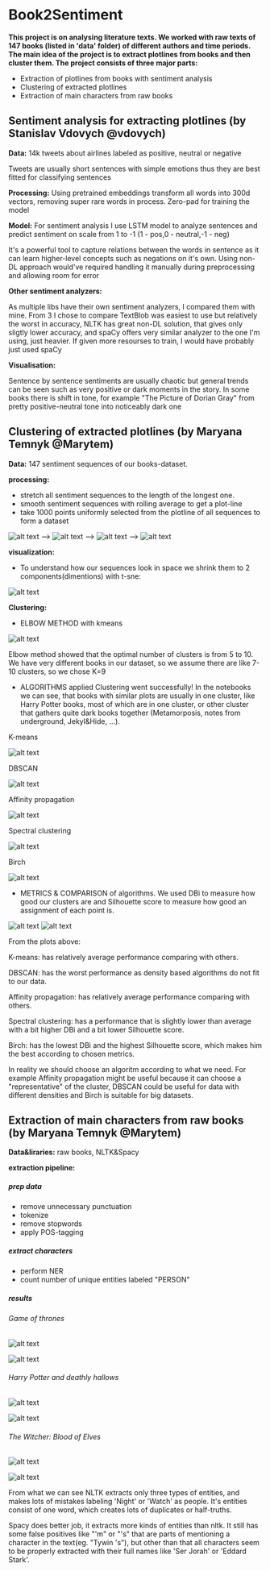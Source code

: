 # Book2Sentiment

__This project is on analysing literature texts. We worked with raw texts of 147 books (listed in 'data' folder) of different authors and time periods. The main idea of the project is to extract plotlines from books and then cluster them. The project consists of three major parts:__
* Extraction of plotlines from books with sentiment analysis
* Clustering of extracted plotlines
* Extraction of main characters from raw books

## Sentiment analysis for extracting plotlines (by Stanislav Vdovych @vdovych)

__Data:__ 14k tweets about airlines labeled as positive, neutral or negative

Tweets are usually short sentences with simple emotions thus they are best fitted for classifying sentences

__Processing:__ 
Using pretrained embeddings transform all words into 300d vectors, removing super rare words in process. 
Zero-pad for training the model

__Model:__
For sentiment analysis I use LSTM model to analyze sentences and predict sentiment on scale from 1 to -1 (1 - pos,0 - neutral,-1 - neg)

It's a powerful tool to capture relations between the words in sentence as it can learn higher-level concepts such as negations on it's own. Using non-DL approach would've required handling it manually during preprocessing and allowing room for error

__Other sentiment analyzers:__

 As multiple libs have their own sentiment analyzers, I compared them with mine. From 3 I chose to compare TextBlob was easiest to use but relatively the worst in accuracy, NLTK has great non-DL solution, that gives only sligtly lower accuracy, and spaCy offers very similar analyzer to the one I'm using, just heavier. If given more resourses to train, I would have probably just used spaCy

__Visualisation:__ 

Sentence by sentence sentiments are usually chaotic but general trends can be seen such as very positive or dark moments in the story. In some books there is shift in tone, for example "The Picture of Dorian Gray" from pretty positive-neutral tone into noticeably dark one


## Clustering of extracted plotlines (by Maryana Temnyk @Marytem)

__Data:__ 147 sentiment sequences of our books-dataset. 

__processing:__ 
* stretch all sentiment sequences to the length of the longest one.
* smooth sentiment sequences with rolling average to get a plot-line 
* take 1000 points uniformly selected from the plotline of all sequences to form a dataset

![alt text](https://github.com/Marytem/Book2Sentiment/blob/master/images/raw_sents.png) --> ![alt text](https://github.com/Marytem/Book2Sentiment/blob/master/images/messy_sents.png) --> ![alt text](https://github.com/Marytem/Book2Sentiment/blob/master/images/smooth_sents.png) --> ![alt text](https://github.com/Marytem/Book2Sentiment/blob/master/images/reduced_sents.png)

__visualization:__
* To understand how our sequences look in space we shrink them to 2 components(dimentions) with t-sne:

![alt text](https://github.com/Marytem/Book2Sentiment/blob/master/images/simple_tsne.png)

__Clustering:__
* ELBOW METHOD with kmeans

![alt text](https://github.com/Marytem/Book2Sentiment/blob/master/images/elbow.png)

Elbow method showed that the optimal number of clusters is from 5 to 10. We have very different books in our dataset, so we assume there are like 7-10 clusters, so we chose K=9

* ALGORITHMS applied
Clustering went successfully! In the notebooks we can see, that books with similar plots are usually in one cluster, like Harry Potter books, most of which are in one cluster, or other cluster that gathers quite dark books together (Metamorposis, notes from underground, Jekyl&Hide, ...).

K-means

![alt text](https://github.com/Marytem/Book2Sentiment/blob/master/images/kmeans.png)

DBSCAN

![alt text](https://github.com/Marytem/Book2Sentiment/blob/master/images/dbscan.png)

Affinity propagation

![alt text](https://github.com/Marytem/Book2Sentiment/blob/master/images/AP.png)

Spectral clustering

![alt text](https://github.com/Marytem/Book2Sentiment/blob/master/images/SC.png)

Birch

![alt text](https://github.com/Marytem/Book2Sentiment/blob/master/images/birch.png)

* METRICS & COMPARISON of algorithms. We used DBi to measure how good our clusters are and Silhouette score to measure how good an assignment of each point is.

![alt text](https://github.com/Marytem/Book2Sentiment/blob/master/images/dbi.png)
![alt text](https://github.com/Marytem/Book2Sentiment/blob/master/images/silhouette.png)

From the plots above: 

K-means: has relatively average performance comparing with others.

DBSCAN: has the worst performance as density based algorithms do not fit to our data.

Affinity propagation: has relatively average performance comparing with others.

Spectral clustering: has a performance that is slightly lower than average with a bit higher DBi and a bit lower Silhouette score.

Birch: has the lowest DBi and the highest Silhouette score, which makes him the best according to chosen metrics.

In reality we should choose an algoritm according to what we need. For example Affinity propagation might be useful because it can choose a "representative" of the cluster, DBSCAN could be useful for data with different densities and Birch is suitable for big datasets.


## Extraction of main characters from raw books (by Maryana Temnyk @Marytem)

__Data&liraries:__ raw books, NLTK&Spacy

__extraction pipeline:__ 
##### prep data
* remove unnecessary punctuation
* tokenize
* remove stopwords
* apply POS-tagging
##### extract characters
* perform NER 
* count number of unique entities labeled "PERSON"
##### results
###### Game of thrones 
![alt text](https://github.com/Marytem/Book2Sentiment/blob/master/images/got_nltk.png) 

![alt text](https://github.com/Marytem/Book2Sentiment/blob/master/images/got_spacy.png)   
###### Harry Potter and deathly hallows
![alt text](https://github.com/Marytem/Book2Sentiment/blob/master/images/hp_nltk.png)   

![alt text](https://github.com/Marytem/Book2Sentiment/blob/master/images/hp_spacy.png)   
###### The Witcher: Blood of Elves
![alt text](https://github.com/Marytem/Book2Sentiment/blob/master/images/witcher_nltk.png)

![alt text](https://github.com/Marytem/Book2Sentiment/blob/master/images/witcher_spacy.png)

From what we can see NLTK extracts only three types of entities, and makes lots of mistakes labeling 'Night' or 'Watch' as people. It's entities consist of one word, which creates lots of duplicates or half-truths.

Spacy does better job, it extracts more kinds of entities than nltk. It still has some false positives like "'m" or "'s" that are parts of mentioning a character in the text(eg. "Tywin 's"), but other than that all characters seem to be properly extracted with their full names like 'Ser Jorah' or 'Eddard Stark'.
